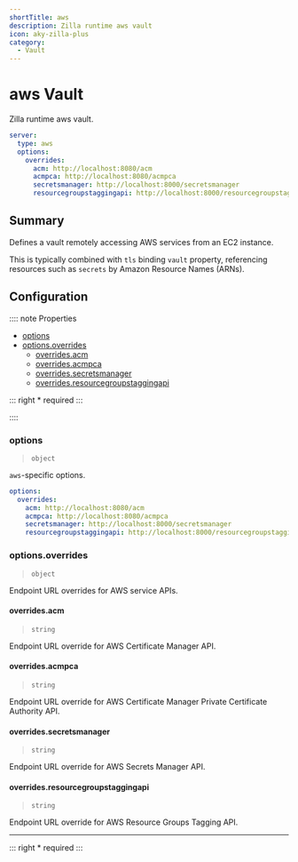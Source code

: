 ```yaml
---
shortTitle: aws
description: Zilla runtime aws vault
icon: aky-zilla-plus
category:
  - Vault
---
```


# aws Vault

Zilla runtime aws vault.

```yaml {2}
server:
  type: aws
  options:
    overrides:
      acm: http://localhost:8080/acm
      acmpca: http://localhost:8080/acmpca
      secretsmanager: http://localhost:8000/secretsmanager
      resourcegroupstaggingapi: http://localhost:8000/resourcegroupstaggingapi
```

## Summary

Defines a vault remotely accessing AWS services from an EC2 instance.

This is typically combined with `tls` binding `vault` property, referencing resources such as `secrets` by Amazon Resource Names (ARNs).

## Configuration

:::: note Properties

- [options](#options)
- [options.overrides](#options-overrides)
  - [overrides.acm](#overrides-acm)
  - [overrides.acmpca](#overrides-acmpca)
  - [overrides.secretsmanager](#overrides-secretsmanager)
  - [overrides.resourcegroupstaggingapi](#overrides-resourcegroupstaggingapi)

::: right
\* required
:::

::::

### options

> `object`

`aws`-specific options.

```yaml
options:
  overrides:
    acm: http://localhost:8080/acm
    acmpca: http://localhost:8080/acmpca
    secretsmanager: http://localhost:8000/secretsmanager
    resourcegroupstaggingapi: http://localhost:8000/resourcegroupstaggingapi
```

### options.overrides

> `object`

Endpoint URL overrides for AWS service APIs.

#### overrides.acm

> `string`

Endpoint URL override for AWS Certificate Manager API.

#### overrides.acmpca

> `string`

Endpoint URL override for AWS Certificate Manager Private Certificate Authority API.

#### overrides.secretsmanager

> `string`

Endpoint URL override for AWS Secrets Manager API.

#### overrides.resourcegroupstaggingapi

> `string`

Endpoint URL override for AWS Resource Groups Tagging API.

---

::: right
\* required
:::
